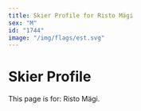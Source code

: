 ```yaml
---
title: Skier Profile for Risto Mägi
sex: "M"
id: "1744"
image: "/img/flags/est.svg" 
---
```


# Skier Profile

This page is for: Risto Mägi.
    